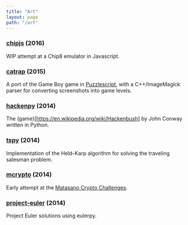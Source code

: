 ```yaml
---
title: "Art"
layout: page
path: "/art"
---
```


### [chipjs](https://github.com/concreted/chipjs) (2016)
WIP attempt at a Chip8 emulator in Javascript.

### [catrap](https://github.com/concreted/catrap) (2015)
A port of the Game Boy game in [Puzzlescript]("http://www.puzzlescript.net/"), with a C++/ImageMagick parser for converting screenshots into game levels.

### [hackenpy](https://github.com/concreted/hackenpy) (2014)
The (game)[https://en.wikipedia.org/wiki/Hackenbush] by John Conway written in Python.

### [tspy](https://github.com/concreted/tspy) (2014)
Implementation of the Held-Karp algorithm for solving the traveling salesman problem.

### [mcrypto](https://github.com/concreted/mcrypto) (2014)
Early attempt at the [Matasano Crypto Challenges]("https://cryptopals.com/"").

### [project-euler](https://github.com/concreted/project-euler) (2014)
Project Euler solutions using eulerpy.
